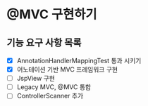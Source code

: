 # @MVC 구현하기

## 기능 요구 사항 목록
- [X] AnnotationHandlerMappingTest 통과 시키기
- [X] 어노테이션 기반 MVC 프레임워크 구현
- [ ] JspView 구현
- [ ] Legacy MVC, @MVC 통합
- [ ] ControllerScanner 추가
